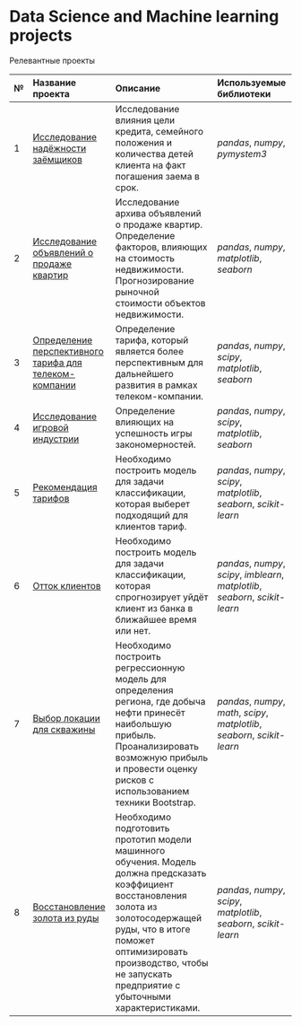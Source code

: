 # Data Science and Machine learning projects

Релевантные проекты

|№| Название проекта | Описание | Используемые библиотеки | 
|:--| :---------------------- | :---------------------- | :---------------------- |
| 1| [Исследование надёжности заёмщиков](https://github.com/denisliv/Data_science_and_ML_projects/blob/main/01.%20%D0%92orrowers_project/borrowers_project.ipynb) | Исследование влияния цели кредита, семейного положения и количества детей клиента на факт погашения заема в срок.| *pandas*, *numpy*, *pymystem3* |
| 2| [Исследование объявлений о продаже квартир](apartments_sales_research_project) | Исследование архива объявлений о продаже квартир. Определение факторов, влияющих на стоимость недвижимости. Прогнозирование рыночной стоимости объектов недвижимости.| *pandas*, *numpy*, *matplotlib*, *seaborn* |
| 3| [Определение перспективного тарифа для телеком-компании](telecom_company_tariff_project) | Определение тарифа, который является более перспективным для дальнейшего развития в рамках телеком-компании.| *pandas*, *numpy*, *scipy*, *matplotlib*, *seaborn* |
| 4| [Исследование игровой индустрии](game_industry_research_project) | Определение влияющих на успешность игры закономерностей.| *pandas*, *numpy*, *scipy*, *matplotlib*, *seaborn* |
| 5| [Рекомендация тарифов](tariff_recommendation_project) | Необходимо построить модель для задачи классификации, которая выберет подходящий для клиентов тариф. | *pandas*, *numpy*, *scipy*, *matplotlib*, *seaborn*, *scikit-learn* |
| 6| [Отток клиентов](сustomers_churn_project) | Необходимо построить модель для задачи классификации, которая спрогнозирует уйдёт клиент из банка в ближайшее время или нет. | *pandas*, *numpy*, *scipy*, *imblearn*, *matplotlib*, *seaborn*, *scikit-learn* |
| 7| [Выбор локации для скважины](oil_location_choosing_project) | Необходимо построить регрессионную модель для определения региона, где добыча нефти принесёт наибольшую прибыль. Проанализировать возможную прибыль и провести оценку рисков с использованием техники Bootstrap.| *pandas*, *numpy*, *math*, *scipy*, *matplotlib*, *seaborn*, *scikit-learn* |
| 8| [Восстановление золота из руды](gold_recovery_project ) | Необходимо подготовить прототип модели машинного обучения. Модель должна предсказать коэффициент восстановления золота из золотосодержащей руды, что в итоге поможет оптимизировать производство, чтобы не запускать предприятие с убыточными характеристиками.| *pandas*, *numpy*, *scipy*, *matplotlib*, *seaborn*, *scikit-learn* |
